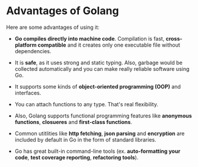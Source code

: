 # Advantages of Golang

Here are some advantages of using it:

* **Go compiles directly into machine code**. Compilation is fast, **cross-platform compatible** and it creates only
  one executable file without dependencies.

* It is **safe**, as it uses strong and static typing. Also, garbage would be collected automatically and
  you can make really reliable software using Go.

* It supports some kinds of **object-oriented programming (OOP)** and interfaces.

* You can attach functions to any type. That's real flexibility.

* Also, Golang supports functional programming features like **anonymous functions**, **closueres** and **first-class functions**.

* Common utitlities like **http fetching**, **json  parsing** and **encryption** are included by default in Go in the
  form of standard libraries.
  
* Go has great built-in command-line tools (ex. **auto-formatting your code**, **test coverage reporting**, **refactoring tools**).
